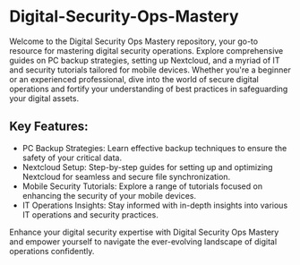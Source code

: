# Digital-Security-Ops-Mastery

Welcome to the Digital Security Ops Mastery repository, your go-to resource for mastering digital security operations. Explore comprehensive guides on PC backup strategies, setting up Nextcloud, and a myriad of IT and security tutorials tailored for mobile devices. Whether you're a beginner or an experienced professional, dive into the world of secure digital operations and fortify your understanding of best practices in safeguarding your digital assets.

## Key Features:

* PC Backup Strategies: Learn effective backup techniques to ensure the safety of your critical data.
* Nextcloud Setup: Step-by-step guides for setting up and optimizing Nextcloud for seamless and secure file synchronization.
* Mobile Security Tutorials: Explore a range of tutorials focused on enhancing the security of your mobile devices.
* IT Operations Insights: Stay informed with in-depth insights into various IT operations and security practices.

Enhance your digital security expertise with Digital Security Ops Mastery and empower yourself to navigate the ever-evolving landscape of digital operations confidently.
